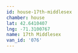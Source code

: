 ```yaml
---
id: house-17th-middlesex
chamber: house
lat: 42.6410407
lng: -71.3100767
name: 17th Middlesex
van_id: '076'
---
```

